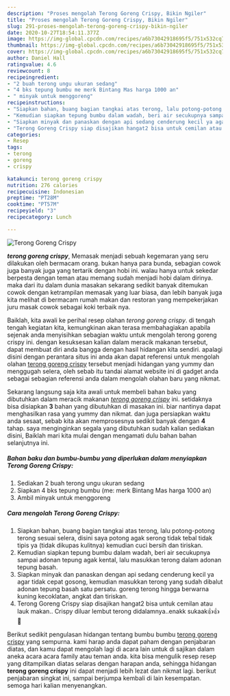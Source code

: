 ```yaml
---
description: "Proses mengolah Terong Goreng Crispy, Bikin Ngiler"
title: "Proses mengolah Terong Goreng Crispy, Bikin Ngiler"
slug: 291-proses-mengolah-terong-goreng-crispy-bikin-ngiler
date: 2020-10-27T18:54:11.377Z
image: https://img-global.cpcdn.com/recipes/a6b73042918695f5/751x532cq70/terong-goreng-crispy-foto-resep-utama.jpg
thumbnail: https://img-global.cpcdn.com/recipes/a6b73042918695f5/751x532cq70/terong-goreng-crispy-foto-resep-utama.jpg
cover: https://img-global.cpcdn.com/recipes/a6b73042918695f5/751x532cq70/terong-goreng-crispy-foto-resep-utama.jpg
author: Daniel Hall
ratingvalue: 4.6
reviewcount: 8
recipeingredient:
- "2 buah terong ungu ukuran sedang"
- "4 bks tepung bumbu me merk Bintang Mas harga 1000 an"
- " minyak untuk menggoreng"
recipeinstructions:
- "Siapkan bahan, buang bagian tangkai atas terong, lalu potong-potong terong sesuai selera, disini saya potong agak serong tidak tebal tidak tipis ya (tidak dikupas kulitnya) kemudian cuci bersih dan tiriskan."
- "Kemudian siapkan tepung bumbu dalam wadah, beri air secukupnya sampai adonan tepung agak kental, lalu masukkan terong dalam adonan tepung basah."
- "Siapkan minyak dan panaskan dengan api sedang cenderung kecil ya agar tidak cepat gosong, kemudian masukkan terong yang sudah dibalut adonan tepung basah satu persatu. goreng terong hingga berwarna kuning kecoklatan, angkat dan tiriskan."
- "Terong Goreng Crispy siap disajikan hangat2 bisa untuk cemilan atau lauk makan.. Crispy diluar lembut terong didalamnya..enakk sukaak👍👍🤗"
categories:
- Resep
tags:
- terong
- goreng
- crispy

katakunci: terong goreng crispy 
nutrition: 276 calories
recipecuisine: Indonesian
preptime: "PT28M"
cooktime: "PT57M"
recipeyield: "3"
recipecategory: Lunch

---
```



![Terong Goreng Crispy](https://img-global.cpcdn.com/recipes/a6b73042918695f5/751x532cq70/terong-goreng-crispy-foto-resep-utama.jpg)

<b><i>terong goreng crispy</i></b>, Memasak menjadi sebuah kegemaran yang seru dilakukan oleh bermacam orang. bukan hanya para bunda, sebagian cowok juga banyak juga yang tertarik dengan hobi ini. walau hanya untuk sekedar berpesta dengan teman atau memang sudah menjadi hobi dalam dirinya. maka dari itu dalam dunia masakan sekarang sedikit banyak ditemukan cowok dengan ketrampilan memasak yang luar biasa, dan lebih banyak juga kita melihat di bermacam rumah makan dan restoran yang mempekerjakan juru masak cowok sebagai koki terbaik nya.

Baiklah, kita awali ke perihal resep olahan <i>terong goreng crispy</i>. di tengah tengah kegiatan kita, kemungkinan akan terasa membahagiakan apabila sejenak anda menyisihkan sebagian waktu untuk mengolah terong goreng crispy ini. dengan kesuksesan kalian dalam meracik makanan tersebut, dapat membuat diri anda bangga dengan hasil hidangan kita sendiri. apalagi disini dengan perantara situs ini anda akan dapat referensi untuk mengolah olahan <u>terong goreng crispy</u> tersebut menjadi hidangan yang yummy dan menggugah selera, oleh sebab itu tandai alamat website ini di gadget anda sebagai sebagian referensi anda dalam mengolah olahan baru yang nikmat.




Sekarang langsung saja kita awali untuk membeli bahan baku yang dibutuhkan dalam meracik makanan <u><i>terong goreng crispy</i></u> ini. setidaknya bisa disiapkan <b>3</b> bahan yang dibutuhkan di masakan ini. biar nantinya dapat menghasilkan rasa yang yummy dan nikmat. dan juga persiapkan waktu anda sesaat, sebab kita akan memprosesnya sedikit banyak dengan <b>4</b> tahap. saya menginginkan segala yang dibutuhkan sudah kalian sediakan disini, Baiklah mari kita mulai dengan mengamati dulu bahan bahan selanjutnya ini.

<!--inarticleads1-->

##### Bahan baku dan bumbu-bumbu yang diperlukan dalam menyiapkan Terong Goreng Crispy:

1. Sediakan 2 buah terong ungu ukuran sedang
1. Siapkan 4 bks tepung bumbu (me: merk Bintang Mas harga 1000 an)
1. Ambil  minyak untuk menggoreng




<!--inarticleads2-->

##### Cara mengolah Terong Goreng Crispy:

1. Siapkan bahan, buang bagian tangkai atas terong, lalu potong-potong terong sesuai selera, disini saya potong agak serong tidak tebal tidak tipis ya (tidak dikupas kulitnya) kemudian cuci bersih dan tiriskan.
1. Kemudian siapkan tepung bumbu dalam wadah, beri air secukupnya sampai adonan tepung agak kental, lalu masukkan terong dalam adonan tepung basah.
1. Siapkan minyak dan panaskan dengan api sedang cenderung kecil ya agar tidak cepat gosong, kemudian masukkan terong yang sudah dibalut adonan tepung basah satu persatu. goreng terong hingga berwarna kuning kecoklatan, angkat dan tiriskan.
1. Terong Goreng Crispy siap disajikan hangat2 bisa untuk cemilan atau lauk makan.. Crispy diluar lembut terong didalamnya..enakk sukaak👍👍🤗




Berikut sedikit pengulasan hidangan tentang bumbu bumbu <u>terong goreng crispy</u> yang sempurna. kami harap anda dapat paham dengan penjabaran diatas, dan kamu dapat mengolah lagi di acara lain untuk di sajikan dalam aneka acara acara family atau teman anda. kita bisa mengulik resep resep yang ditampilkan diatas selaras dengan harapan anda, sehingga hidangan <b>terong goreng crispy</b> ini dapat menjadi lebih lezat dan nikmat lagi. berikut penjabaran singkat ini, sampai berjumpa kembali di lain kesempatan. semoga hari kalian menyenangkan.
